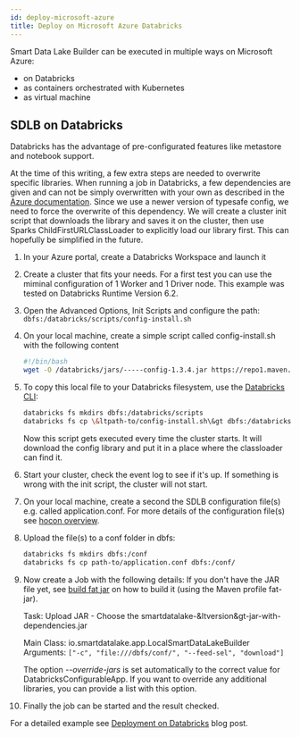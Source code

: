 ```yaml
---
id: deploy-microsoft-azure
title: Deploy on Microsoft Azure Databricks
---
```


Smart Data Lake Builder can be executed in multiple ways on Microsoft Azure:

* on Databricks
* as containers orchestrated with Kubernetes
* as virtual machine

## SDLB on Databricks
Databricks has the advantage of pre-configurated features like metastore and notebook support.

At the time of this writing, a few extra steps are needed to overwrite specific libraries. 
When running a job in Databricks, a few dependencies are given and can not be simply overwritten with your own as described in the
[Azure documentation](https://docs.microsoft.com/en-us/azure/databricks/jobs#library-dependencies).
Since we use a newer version of typesafe config, we need to force the overwrite of this dependency.
We will create a cluster init script that downloads the library and saves it on the cluster, then use Sparks ChildFirstURLClassLoader to explicitly load our library first.
This can hopefully be simplified in the future.

1. In your Azure portal, create a Databricks Workspace and launch it
2. Create a cluster that fits your needs. For a first test you can use the miminal configuration of 1 Worker and 1 Driver node.
    This example was tested on Databricks Runtime Version 6.2.
3. Open the Advanced Options, Init Scripts and configure the path:
    `dbfs:/databricks/scripts/config-install.sh`
4. On your local machine, create a simple script called config-install.sh with the following content
    ```bash
    #!/bin/bash
    wget -O /databricks/jars/-----config-1.3.4.jar https://repo1.maven.org/maven2/com/typesafe/config/1.3.4/config-1.3.4.jar
    ```
5. To copy this local file to your Databricks filesystem, use the [Databricks CLI](https://docs.databricks.com/dev-tools/cli/index.html):
    ```bash
    databricks fs mkdirs dbfs:/databricks/scripts
    databricks fs cp \&ltpath-to/config-install.sh\&gt dbfs:/databricks/scripts/
    ```
    Now this script gets executed every time the cluster starts.
    It will download the config library and put it in a place where the classloader can find it.
6. Start your cluster, check the event log to see if it's up.
    If something is wrong with the init script, the cluster will not start.
7. On your local machine, create a second the SDLB configuration file(s) e.g. called application.conf. 
    For more details of the configuration file(s) see [hocon overview](hoconOverview.md). 
8. Upload the file(s) to a conf folder in dbfs:
    ```bash
    databricks fs mkdirs dbfs:/conf
    databricks fs cp path-to/application.conf dbfs:/conf/
    ```
9. Now create a Job with the following details:
     If you don't have the JAR file yet, see [build fat jar](build.md#building-jar-with-runtime-dependencies) on how to build it (using the Maven profile fat-jar).

     Task: Upload JAR - Choose the smartdatalake-&ltversion&gt-jar-with-dependencies.jar

     Main Class: io.smartdatalake.app.LocalSmartDataLakeBuilder
     Arguments: `["-c", "file:///dbfs/conf/", "--feed-sel", "download"]`

     The option *--override-jars* is set automatically to the correct value for DatabricksConfigurableApp.
     If you want to override any additional libraries, you can provide a list with this option.

10. Finally the job can be started and the result checked. 

For a detailed example see [Deployment on Databricks](../../blog/sdl-databricks) blog post.

<!-- TODO documentation about deployment on Kubernetes -->

<!-- TODO documentation about deployment as VM on Azure -->